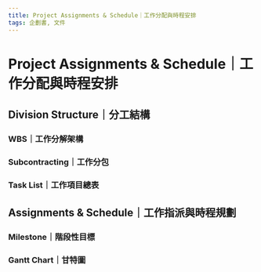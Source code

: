 ```yaml
---
title: Project Assignments & Schedule｜工作分配與時程安排
tags: 企劃書, 文件
---
```


# Project Assignments & Schedule｜工作分配與時程安排

## Division Structure｜分工結構

### WBS｜工作分解架構

### Subcontracting｜工作分包

### Task List｜工作項目總表

## Assignments & Schedule｜工作指派與時程規劃

### Milestone｜階段性目標

### Gantt Chart｜甘特圖